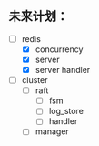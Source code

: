 ## 未来计划：
- [ ] redis
  - [x] concurrency
  - [x] server
  - [x] server handler
- [ ] cluster
  - [ ] raft
    - [ ] fsm
    - [ ] log_store
    - [ ] handler
  - [ ] manager

